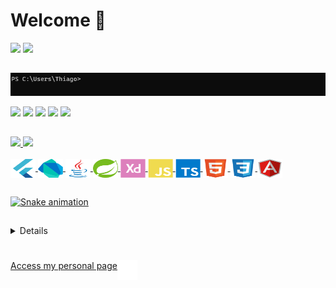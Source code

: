 # Welcome 👋

<div>
  <img src="https://komarev.com/ghpvc/?username=s7Thiago&color=green"/>
  <img src="https://badges.pufler.dev/commits/yearly/s7Thiago"/>
</div>

##

![Welcome](./assets/welcomes.gif)

<!-- [![willianrod's wakatime stats](https://github-readme-stats.vercel.app/api/wakatime?username=s7thiago)](https://github.com/anuraghazra/github-readme-stats) -->

<div>
<a href="https://thiago-silva.netlify.app/#/" target="_blank"><img src="https://img.shields.io/badge/netlify-%23000000.svg?style=for-the-badge&logo=netlify&logoColor=#00C7B7"></a>
<a href="https://www.linkedin.com/in/s7thiago/" target="_blank"><img src="https://img.shields.io/badge/-LinkedIn-%230077B5?style=for-the-badge&logo=linkedin&logoColor=white" target="_blank"></a> 
<a href="mailto:thyagosousasilva.com"><img src="https://img.shields.io/badge/-Gmail-%23333?style=for-the-badge&logo=gmail&logoColor=white" target="_blank"></a>
<a href="mailto:euthiagosilva@protonmail.com"><img src="https://img.shields.io/badge/ProtonMail-8B89CC?style=for-the-badge&logo=protonmail&logoColor=white" target="_blank"></a>
<a href="https://discord.gg/Thiago Silva#2382" target="_blank"><img src="https://img.shields.io/badge/Discord-7289DA?style=for-the-badge&logo=discord&logoColor=white" target="_blank"></a>
</div>

##


<div>
  <a href="https://github.com/s7Thiago">
<!--   <img height="180em" src="https://github-readme-stats.vercel.app/api?username=s7Thiago&show_icons=true&theme=blue-green&include_all_commits=true&count_private=true"/> -->
  <img height="180em" src="https://github-readme-streak-stats.herokuapp.com/?user=s7Thiago&theme=blue-green"/>
  <img height="180em" src="https://github-readme-stats.vercel.app/api/top-langs/?username=s7Thiago&layout=compact&langs_count=7&theme=blue-green"/>
</div>
  
<div style="display: inline_block"><br>
  <img align="center" alt="Thiago-Flutter" height="30" width="40" src="https://github.com/devicons/devicon/blob/master/icons/flutter/flutter-original.svg">
  <img align="center" alt="Thiago-Dart" height="30" width="40" src="https://github.com/devicons/devicon/blob/master/icons/dart/dart-original.svg">
  <img align="center" alt="Thiago-Java" height="30" width="40" src="https://github.com/devicons/devicon/blob/master/icons/java/java-original.svg">
  <img align="center" alt="Thiago-Java" height="30" width="40" src="https://github.com/devicons/devicon/blob/master/icons/spring/spring-original.svg">
  <img align="center" alt="Thiago-Java" height="30" width="40" src="https://github.com/devicons/devicon/blob/master/icons/xd/xd-plain.svg">
  <img align="center" alt="Thiago-Js" height="30" width="40" src="https://raw.githubusercontent.com/devicons/devicon/master/icons/javascript/javascript-plain.svg">
  <img align="center" alt="Thiago-Ts" height="30" width="40" src="https://raw.githubusercontent.com/devicons/devicon/master/icons/typescript/typescript-plain.svg">
  <img align="center" alt="Thiago-HTML" height="30" width="40" src="https://raw.githubusercontent.com/devicons/devicon/master/icons/html5/html5-original.svg">
  <img align="center" alt="Thiago-CSS" height="30" width="40" src="https://raw.githubusercontent.com/devicons/devicon/master/icons/css3/css3-original.svg">
  <img align="center" alt="Thiago-Angular" height="30" width="40" src="https://github.com/devicons/devicon/blob/master/icons/angularjs/angularjs-original.svg">
</div>
   
 ##
 
  ![Snake animation](https://github.com/s7Thiago/s7Thiago/blob/output/github-contribution-grid-snake.svg)
  
##

 <details>
  <summary markdown="span">Expand to see more details 😎 <img height="10" src="assets/keyboard_cursor.gif"/> </summary>

```dart
import './me.dart';
import './value_and_quality.dart';

class About extends Me {
  
  // A little About myself 👨🏾‍💻
  var ABOUT_ME = Me(
    name: 'Thiago Silva',
    workplace: Workplace(
      company: 'STJ - Superior Tribunal de Justiça',
      position: 'Full-Stack Web Developer',
      level: 'Intern',
    ), // Workplace

 // Here's an of my biggest goals ever 🎯
 ValueAndQuality futureGoal() => ValueAndQuality(
        target:
            'Use technology to help people and solve problems wherever I go 💗',
      );
  }
```

</details>

#
<div style="display:flex;width:70%;">
<a style="display:flex;flex-direction:co-reverse;" href="https://thiago-silva.netlify.app/#/" target="_blank">Access my personal page <img src="assets/external-link.svg"></a>
</div>
